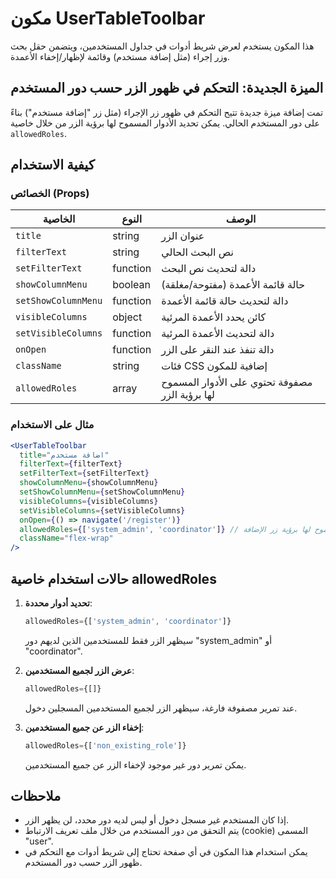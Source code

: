 # مكون UserTableToolbar

هذا المكون يستخدم لعرض شريط أدوات في جداول المستخدمين، ويتضمن حقل بحث وزر إجراء (مثل إضافة مستخدم) وقائمة لإظهار/إخفاء الأعمدة.

## الميزة الجديدة: التحكم في ظهور الزر حسب دور المستخدم

تمت إضافة ميزة جديدة تتيح التحكم في ظهور زر الإجراء (مثل زر "إضافة مستخدم") بناءً على دور المستخدم الحالي. يمكن تحديد الأدوار المسموح لها برؤية الزر من خلال خاصية `allowedRoles`.

## كيفية الاستخدام

### الخصائص (Props)

| الخاصية | النوع | الوصف |
|---------|------|-------|
| `title` | string | عنوان الزر |
| `filterText` | string | نص البحث الحالي |
| `setFilterText` | function | دالة لتحديث نص البحث |
| `showColumnMenu` | boolean | حالة قائمة الأعمدة (مفتوحة/مغلقة) |
| `setShowColumnMenu` | function | دالة لتحديث حالة قائمة الأعمدة |
| `visibleColumns` | object | كائن يحدد الأعمدة المرئية |
| `setVisibleColumns` | function | دالة لتحديث الأعمدة المرئية |
| `onOpen` | function | دالة تنفذ عند النقر على الزر |
| `className` | string | فئات CSS إضافية للمكون |
| `allowedRoles` | array | مصفوفة تحتوي على الأدوار المسموح لها برؤية الزر |

### مثال على الاستخدام

```jsx
<UserTableToolbar
  title="اضافة مستخدم"
  filterText={filterText}
  setFilterText={setFilterText}
  showColumnMenu={showColumnMenu}
  setShowColumnMenu={setShowColumnMenu}
  visibleColumns={visibleColumns}
  setVisibleColumns={setVisibleColumns}
  onOpen={() => navigate('/register')}
  allowedRoles={['system_admin', 'coordinator']} // تحديد الأدوار المسموح لها برؤية زر الإضافة
  className="flex-wrap"
/>
```

## حالات استخدام خاصية allowedRoles

1. **تحديد أدوار محددة**:
   ```jsx
   allowedRoles={['system_admin', 'coordinator']}
   ```
   سيظهر الزر فقط للمستخدمين الذين لديهم دور "system_admin" أو "coordinator".

2. **عرض الزر لجميع المستخدمين**:
   ```jsx
   allowedRoles={[]}
   ```
   عند تمرير مصفوفة فارغة، سيظهر الزر لجميع المستخدمين المسجلين دخول.

3. **إخفاء الزر عن جميع المستخدمين**:
   ```jsx
   allowedRoles={['non_existing_role']}
   ```
   يمكن تمرير دور غير موجود لإخفاء الزر عن جميع المستخدمين.

## ملاحظات

- إذا كان المستخدم غير مسجل دخول أو ليس لديه دور محدد، لن يظهر الزر.
- يتم التحقق من دور المستخدم من خلال ملف تعريف الارتباط (cookie) المسمى "user".
- يمكن استخدام هذا المكون في أي صفحة تحتاج إلى شريط أدوات مع التحكم في ظهور الزر حسب دور المستخدم.